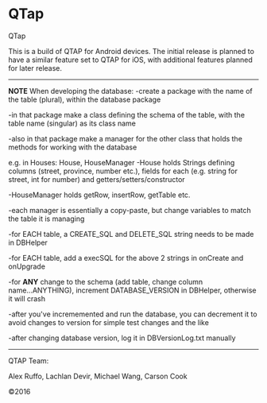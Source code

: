 # QTap
QTap

This is a build of QTAP for Android devices.  The initial release is planned to have a similar feature set to QTAP for iOS, with additional features planned for later release.

______________________________________________________________________________________________________________________


**NOTE** When developing the database:
-create a package with the name of the table (plural), within the database package

-in that package make a class defining the schema of the table, with the table name (singular) as its class name

-also in that package make a manager for the other class that holds the methods for working with the database
 
 e.g. in Houses: House, HouseManager
 -House holds Strings defining columns (street, province, number etc.), fields for each (e.g. string for street, int for number) and getters/setters/constructor
 
 -HouseManager holds getRow, insertRow, getTable etc.
 
 -each manager is essentially a copy-paste, but change variables to match the table it is managing
 
-for EACH table, a CREATE_SQL and DELETE_SQL string needs to be made in DBHelper

-for EACH table, add a execSQL for the above 2 strings in onCreate and onUpgrade

-for **ANY** change to the schema (add table, change column name...ANYTHING), increment DATABASE_VERSION in DBHelper, otherwise it will crash

-after you've incrememented and run the database, you can decrement it to avoid changes to version for simple test changes and the like

-after changing database version, log it in DBVersionLog.txt manually

______________________________________________________________________________________________________________________
QTAP Team:

Alex Ruffo, 
Lachlan Devir, 
Michael Wang, 
Carson Cook

©2016
